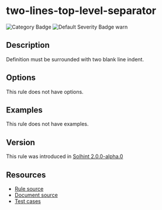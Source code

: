 
# two-lines-top-level-separator
![Category Badge](https://img.shields.io/badge/-Style%20Guide%20Rules-informational)
![Default Severity Badge warn](https://img.shields.io/badge/Default%20Severity-warn-yellow)

## Description
Definition must be surrounded with two blank line indent.

## Options
This rule does not have options.

## Examples
This rule does not have examples.

## Version
This rule was introduced in [Solhint 2.0.0-alpha.0](https://github.com/protofire/solhint/tree/v2.0.0-alpha.0)

## Resources
- [Rule source](https://github.com/protofire/solhint/tree/master/lib/rules/order/two-lines-top-level-separator.js)
- [Document source](https://github.com/protofire/solhint/tree/master/docs/rules/order/two-lines-top-level-separator.md)
- [Test cases](https://github.com/protofire/solhint/tree/master/test/rules/order/two-lines-top-level-separator.js)
